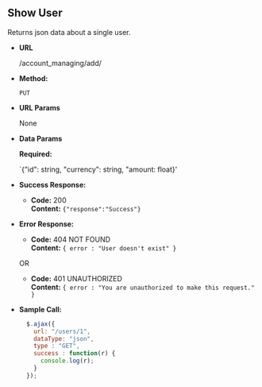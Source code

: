 **Show User**
----
  Returns json data about a single user.

* **URL**

  /account_managing/add/

* **Method:**

  `PUT`
  
*  **URL Params**

   None

* **Data Params**

  **Required:**
  
  `{"id": string, "currency": string, "amount: float}'

* **Success Response:**

  * **Code:** 200 <br />
    **Content:** `{"response":"Success"}`
 
* **Error Response:**

  * **Code:** 404 NOT FOUND <br />
    **Content:** `{ error : "User doesn't exist" }`

  OR

  * **Code:** 401 UNAUTHORIZED <br />
    **Content:** `{ error : "You are unauthorized to make this request." }`

* **Sample Call:**

  ```javascript
    $.ajax({
      url: "/users/1",
      dataType: "json",
      type : "GET",
      success : function(r) {
        console.log(r);
      }
    });
  ```